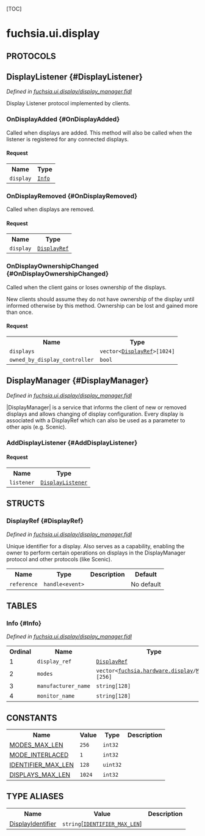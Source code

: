 [TOC]

# fuchsia.ui.display


## **PROTOCOLS**

## DisplayListener {#DisplayListener}
*Defined in [fuchsia.ui.display/display_manager.fidl](https://fuchsia.googlesource.com/fuchsia/+/master/sdk/fidl/fuchsia.ui.display/display_manager.fidl#42)*

<p>Display Listener protocol implemented by clients.</p>

### OnDisplayAdded {#OnDisplayAdded}

<p>Called when displays are added. This method will also be called when
the listener is registered for any connected displays.</p>

#### Request
<table>
    <tr><th>Name</th><th>Type</th></tr>
    <tr>
            <td><code>display</code></td>
            <td>
                <code><a class='link' href='#Info'>Info</a></code>
            </td>
        </tr></table>



### OnDisplayRemoved {#OnDisplayRemoved}

<p>Called when displays are removed.</p>

#### Request
<table>
    <tr><th>Name</th><th>Type</th></tr>
    <tr>
            <td><code>display</code></td>
            <td>
                <code><a class='link' href='#DisplayRef'>DisplayRef</a></code>
            </td>
        </tr></table>



### OnDisplayOwnershipChanged {#OnDisplayOwnershipChanged}

<p>Called when the client gains or loses ownership of the displays.</p>
<p>New clients should assume they do not have ownership of the display
until informed otherwise by this method. Ownership can be lost and
gained more than once.</p>

#### Request
<table>
    <tr><th>Name</th><th>Type</th></tr>
    <tr>
            <td><code>displays</code></td>
            <td>
                <code>vector&lt;<a class='link' href='#DisplayRef'>DisplayRef</a>&gt;[1024]</code>
            </td>
        </tr><tr>
            <td><code>owned_by_display_controller</code></td>
            <td>
                <code>bool</code>
            </td>
        </tr></table>



## DisplayManager {#DisplayManager}
*Defined in [fuchsia.ui.display/display_manager.fidl](https://fuchsia.googlesource.com/fuchsia/+/master/sdk/fidl/fuchsia.ui.display/display_manager.fidl#63)*

<p>|DisplayManager| is a service that informs the client of new or removed
displays and allows changing of display configuration. Every display is
associated with a DisplayRef which can also be used as a parameter to other
apis (e.g. Scenic).</p>

### AddDisplayListener {#AddDisplayListener}


#### Request
<table>
    <tr><th>Name</th><th>Type</th></tr>
    <tr>
            <td><code>listener</code></td>
            <td>
                <code><a class='link' href='#DisplayListener'>DisplayListener</a></code>
            </td>
        </tr></table>





## **STRUCTS**

### DisplayRef {#DisplayRef}
*Defined in [fuchsia.ui.display/display_manager.fidl](https://fuchsia.googlesource.com/fuchsia/+/master/sdk/fidl/fuchsia.ui.display/display_manager.fidl#13)*



<p>Unique identifier for a display.
Also serves as a capability, enabling the owner to perform certain
operations on displays in the DisplayManager protocol and other protocols
(like Scenic).</p>


<table>
    <tr><th>Name</th><th>Type</th><th>Description</th><th>Default</th></tr><tr>
            <td><code>reference</code></td>
            <td>
                <code>handle&lt;event&gt;</code>
            </td>
            <td></td>
            <td>No default</td>
        </tr>
</table>





## **TABLES**

### Info {#Info}


*Defined in [fuchsia.ui.display/display_manager.fidl](https://fuchsia.googlesource.com/fuchsia/+/master/sdk/fidl/fuchsia.ui.display/display_manager.fidl#27)*



<table>
    <tr><th>Ordinal</th><th>Name</th><th>Type</th><th>Description</th></tr>
    <tr>
            <td>1</td>
            <td><code>display_ref</code></td>
            <td>
                <code><a class='link' href='#DisplayRef'>DisplayRef</a></code>
            </td>
            <td></td>
        </tr><tr>
            <td>2</td>
            <td><code>modes</code></td>
            <td>
                <code>vector&lt;<a class='link' href='../fuchsia.hardware.display/'>fuchsia.hardware.display</a>/<a class='link' href='../fuchsia.hardware.display/#Mode'>Mode</a>&gt;[256]</code>
            </td>
            <td></td>
        </tr><tr>
            <td>3</td>
            <td><code>manufacturer_name</code></td>
            <td>
                <code>string[128]</code>
            </td>
            <td></td>
        </tr><tr>
            <td>4</td>
            <td><code>monitor_name</code></td>
            <td>
                <code>string[128]</code>
            </td>
            <td></td>
        </tr></table>









## **CONSTANTS**

<table>
    <tr><th>Name</th><th>Value</th><th>Type</th><th>Description</th></tr><tr>
            <td><a href="https://fuchsia.googlesource.com/fuchsia/+/master/sdk/fidl/fuchsia.ui.display/display_manager.fidl#19">MODES_MAX_LEN</a></td>
            <td>
                    <code>256</code>
                </td>
                <td><code>int32</code></td>
            <td></td>
        </tr>
    <tr>
            <td><a href="https://fuchsia.googlesource.com/fuchsia/+/master/sdk/fidl/fuchsia.ui.display/display_manager.fidl#22">MODE_INTERLACED</a></td>
            <td>
                    <code>1</code>
                </td>
                <td><code>int32</code></td>
            <td></td>
        </tr>
    <tr>
            <td><a href="https://fuchsia.googlesource.com/fuchsia/+/master/sdk/fidl/fuchsia.ui.display/display_manager.fidl#24">IDENTIFIER_MAX_LEN</a></td>
            <td>
                    <code>128</code>
                </td>
                <td><code>uint32</code></td>
            <td></td>
        </tr>
    <tr>
            <td><a href="https://fuchsia.googlesource.com/fuchsia/+/master/sdk/fidl/fuchsia.ui.display/display_manager.fidl#39">DISPLAYS_MAX_LEN</a></td>
            <td>
                    <code>1024</code>
                </td>
                <td><code>int32</code></td>
            <td></td>
        </tr>
    
</table>



## **TYPE ALIASES**

<table>
    <tr><th>Name</th><th>Value</th><th>Description</th></tr><tr>
            <td><a href="https://fuchsia.googlesource.com/fuchsia/+/master/sdk/fidl/fuchsia.ui.display/display_manager.fidl#25">DisplayIdentifier</a></td>
            <td>
                <code>string</code>[<code><a class='link' href='#IDENTIFIER_MAX_LEN'>IDENTIFIER_MAX_LEN</a></code>]</td>
            <td></td>
        </tr></table>

